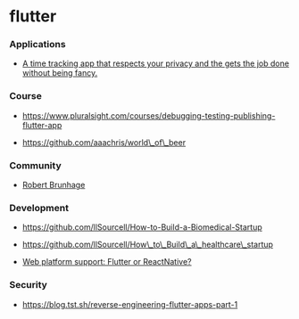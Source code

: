 flutter
=======

### Applications

-   [A time tracking app that respects your privacy and the gets the job done without being fancy.](https://github.com/hamaluik/timecop)

### Course

-   https://www.pluralsight.com/courses/debugging-testing-publishing-flutter-app

<!-- -->

-   https://github.com/aaachris/world\_of\_beer

### Community

-   [Robert Brunhage](https://robertbrunhage.com/)

### Development

-   https://github.com/llSourcell/How-to-Build-a-Biomedical-Startup

<!-- -->

-   https://github.com/llSourcell/How\_to\_Build\_a\_healthcare\_startup

<!-- -->

-   [Web platform support: Flutter or ReactNative?](https://twitter.com/sebastienlorber/status/1367424075619049474)

### Security

-   https://blog.tst.sh/reverse-engineering-flutter-apps-part-1
